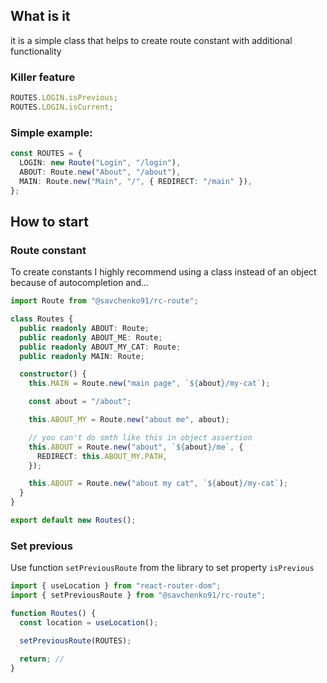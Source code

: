 ## What is it

it is a simple class that helps to create route constant with additional functionality

### Killer feature

```ts
ROUTES.LOGIN.isPrevious;
ROUTES.LOGIN.isCurrent;
```

### Simple example:

```ts
const ROUTES = {
  LOGIN: new Route("Login", "/login"),
  ABOUT: Route.new("About", "/about"),
  MAIN: Route.new("Main", "/", { REDIRECT: "/main" }),
};
```

## How to start

### Route constant

To create constants I highly recommend using a class instead of an object because of autocompletion and...

```ts
import Route from "@savchenko91/rc-route";

class Routes {
  public readonly ABOUT: Route;
  public readonly ABOUT_ME: Route;
  public readonly ABOUT_MY_CAT: Route;
  public readonly MAIN: Route;

  constructor() {
    this.MAIN = Route.new("main page", `${about}/my-cat`);

    const about = "/about";

    this.ABOUT_MY = Route.new("about me", about);

    // you can't do smth like this in object assertion
    this.ABOUT = Route.new("about", `${about}/me`, {
      REDIRECT: this.ABOUT_MY.PATH,
    });

    this.ABOUT = Route.new("about my cat", `${about}/my-cat`);
  }
}

export default new Routes();
```

### Set previous

Use function `setPreviousRoute` from the library to set property `isPrevious`

```ts
import { useLocation } from "react-router-dom";
import { setPreviousRoute } from "@savchenko91/rc-route";

function Routes() {
  const location = useLocation();

  setPreviousRoute(ROUTES);

  return; //
}
```
